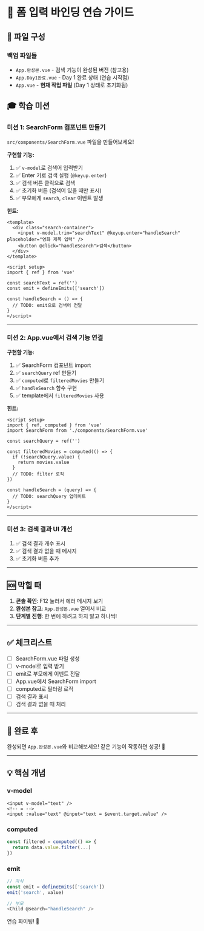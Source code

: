 # 🎯 폼 입력 바인딩 연습 가이드

## 📁 파일 구성

### 백업 파일들

- `App.완성본.vue` - 검색 기능이 완성된 버전 (참고용)
- `App.Day1완료.vue` - Day 1 완료 상태 (연습 시작점)
- `App.vue` - **현재 작업 파일** (Day 1 상태로 초기화됨)

## 🎓 학습 미션

### 미션 1: SearchForm 컴포넌트 만들기

`src/components/SearchForm.vue` 파일을 만들어보세요!

**구현할 기능:**

1. ✅ `v-model`로 검색어 입력받기
2. ✅ Enter 키로 검색 실행 (`@keyup.enter`)
3. ✅ 검색 버튼 클릭으로 검색
4. ✅ 초기화 버튼 (검색어 있을 때만 표시)
5. ✅ 부모에게 `search`, `clear` 이벤트 발생

**힌트:**

```vue
<template>
  <div class="search-container">
    <input v-model.trim="searchText" @keyup.enter="handleSearch" placeholder="영화 제목 입력" />
    <button @click="handleSearch">검색</button>
  </div>
</template>

<script setup>
import { ref } from 'vue'

const searchText = ref('')
const emit = defineEmits(['search'])

const handleSearch = () => {
  // TODO: emit으로 검색어 전달
}
</script>
```

---

### 미션 2: App.vue에서 검색 기능 연결

**구현할 기능:**

1. ✅ SearchForm 컴포넌트 import
2. ✅ `searchQuery` ref 만들기
3. ✅ `computed`로 `filteredMovies` 만들기
4. ✅ `handleSearch` 함수 구현
5. ✅ template에서 `filteredMovies` 사용

**힌트:**

```vue
<script setup>
import { ref, computed } from 'vue'
import SearchForm from './components/SearchForm.vue'

const searchQuery = ref('')

const filteredMovies = computed(() => {
  if (!searchQuery.value) {
    return movies.value
  }
  // TODO: filter 로직
})

const handleSearch = (query) => {
  // TODO: searchQuery 업데이트
}
</script>
```

---

### 미션 3: 검색 결과 UI 개선

1. ✅ 검색 결과 개수 표시
2. ✅ 검색 결과 없을 때 메시지
3. ✅ 초기화 버튼 추가

---

## 🆘 막힐 때

1. **콘솔 확인**: F12 눌러서 에러 메시지 보기
2. **완성본 참고**: `App.완성본.vue` 열어서 비교
3. **단계별 진행**: 한 번에 하려고 하지 말고 하나씩!

---

## ✅ 체크리스트

- [ ] SearchForm.vue 파일 생성
- [ ] v-model로 입력 받기
- [ ] emit로 부모에게 이벤트 전달
- [ ] App.vue에서 SearchForm import
- [ ] computed로 필터링 로직
- [ ] 검색 결과 표시
- [ ] 검색 결과 없을 때 처리

---

## 🎉 완료 후

완성되면 `App.완성본.vue`와 비교해보세요!
같은 기능이 작동하면 성공! 🎊

---

## 💡 핵심 개념

### v-model

```vue
<input v-model="text" />
<!-- = -->
<input :value="text" @input="text = $event.target.value" />
```

### computed

```javascript
const filtered = computed(() => {
  return data.value.filter(...)
})
```

### emit

```javascript
// 자식
const emit = defineEmits(['search'])
emit('search', value)

// 부모
<Child @search="handleSearch" />
```

연습 화이팅! 🚀
